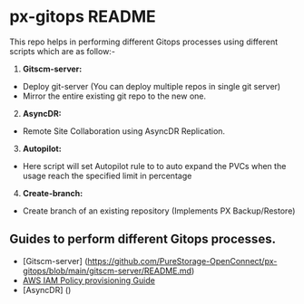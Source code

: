 # px-gitops README

This repo helps in performing different Gitops processes using different scripts which are as follow:-

1) **Gitscm-server:** 
* Deploy git-server (You can deploy multiple repos in single git server)
* Mirror the entire existing git repo to the new one.

2) **AsyncDR:**
* Remote Site Collaboration using AsyncDR Replication.

3) **Autopilot:** 
* Here script will set Autopilot rule to to auto expand the PVCs when the usage reach the specified limit in percentage

4) **Create-branch:**
* Create branch of an existing repository (Implements PX Backup/Restore)

## Guides to perform different Gitops processes.

- [Gitscm-server] (https://github.com/PureStorage-OpenConnect/px-gitops/blob/main/gitscm-server/README.md)
- [AWS IAM Policy provisioning Guide](https://github.com/PureStorage-OpenConnect/k8s-px-terraform/blob/master/docs/aws-admin/README.md)
- [AsyncDR] ()
